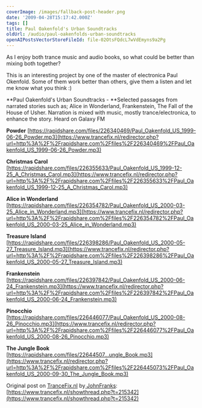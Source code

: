 ```yaml
---
coverImage: /images/fallback-post-header.png
date: '2009-04-28T15:17:42.000Z'
tags: []
title: Paul Oakenfold's Urban Soundtracks
oldUrl: /audio/paul-oakenfolds-urban-soundtracks
openAIPostsVectorStoreFileId: file-02OtsFQdcL7wVdEmyns9a2Pg
---
```


As I enjoy both trance music and audio books, so what could be better than mixing both together?

<!-- more -->

This is an interesting project by one of the master of electronica Paul Okenfold. Some of them work better than others, give them a listen and let me know what you think :)

**Paul Oakenfold's Urban Soundtracks - **Selected passages from narrated stories such as; Alice in Wonderland, Frankenstein, The Fall of the House of Usher. Narration is mixed with music, mostly trance/electronica, to enhance the story. Heard on Galaxy FM

**Powder**
[https://rapidshare.com/files/226340469/Paul_Oakenfold_US_1999-06-26_Powder.mp3](https://www.trancefix.nl/redirector.php?url=http%3A%2F%2Frapidshare.com%2Ffiles%2F226340469%2FPaul_Oakenfold_US_1999-06-26_Powder.mp3)

**Christmas Carol**
[https://rapidshare.com/files/226355633/Paul_Oakenfold_US_1999-12-25_A_Christmas_Carol.mp3](https://www.trancefix.nl/redirector.php?url=http%3A%2F%2Frapidshare.com%2Ffiles%2F226355633%2FPaul_Oakenfold_US_1999-12-25_A_Christmas_Carol.mp3)

**Alice in Wonderland**
[https://rapidshare.com/files/226354782/Paul_Oakenfold_US_2000-03-25_Alice_in_Wonderland.mp3](https://www.trancefix.nl/redirector.php?url=http%3A%2F%2Frapidshare.com%2Ffiles%2F226354782%2FPaul_Oakenfold_US_2000-03-25_Alice_in_Wonderland.mp3)

**Treasure Island**
[https://rapidshare.com/files/226398286/Paul_Oakenfold_US_2000-05-27_Treasure_Island.mp3](https://www.trancefix.nl/redirector.php?url=http%3A%2F%2Frapidshare.com%2Ffiles%2F226398286%2FPaul_Oakenfold_US_2000-05-27_Treasure_Island.mp3)

**Frankenstein**
[https://rapidshare.com/files/226397842/Paul_Oakenfold_US_2000-06-24_Frankenstein.mp3](https://www.trancefix.nl/redirector.php?url=http%3A%2F%2Frapidshare.com%2Ffiles%2F226397842%2FPaul_Oakenfold_US_2000-06-24_Frankenstein.mp3)

**Pinocchio**
[https://rapidshare.com/files/226446077/Paul_Oakenfold_US_2000-08-26_Pinocchio.mp3](https://www.trancefix.nl/redirector.php?url=http%3A%2F%2Frapidshare.com%2Ffiles%2F226446077%2FPaul_Oakenfold_US_2000-08-26_Pinocchio.mp3)

**The Jungle Book**
[https://rapidshare.com/files/22644507...ungle_Book.mp3](https://www.trancefix.nl/redirector.php?url=http%3A%2F%2Frapidshare.com%2Ffiles%2F226445073%2FPaul_Oakenfold_US_2000-09-30_The_Jungle_Book.mp3)

Original post on [TranceFix.nl](https://www.trancefix.nl/index.php?) by[ JohnFranks](https://www.trancefix.nl/member.php?u=53434): [https://www.trancefix.nl/showthread.php?t=215342](https://www.trancefix.nl/showthread.php?t=215342)
